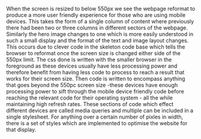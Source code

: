 When the screen is resized to below 550px we see the webpage reformat to produce a more user friendly experience for those who are using mobile devices. This takes the form of a single column of content where previously there had been two or three columns in different sectors of the webpage. Similarly the hero image changes to one which is more easily understood in such a small display and the format of the text and image layout changes. This occurs due to clever code in the skeleton code base which tells the browser to reformat once the screen size is changed either side of the 550px limit. The css done is written with the smaller browser in the foreground as these devices usually have less processing power and therefore benefit from having less code to process to reach a result that works for their screen size. Then code is written to encompass anything that goes beyond the 550pc screen size -these devices have enough processing power to sift through the mobile device friendly code before reaching the relevant code for their operating system - all the while maintaining high refresh rates. These sections of code which effect different devices are called media queries and multiple can be included in a single stylesheet. For anything over a certain number of pixles in width, there is a set of styles which are implemented to optimise the website for that display. 
